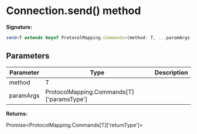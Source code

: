 # Connection.send() method

**Signature:**

```typescript
send<T extends keyof ProtocolMapping.Commands>(method: T, ...paramArgs: ProtocolMapping.Commands[T]['paramsType']): Promise<ProtocolMapping.Commands[T]['returnType']>;
```

## Parameters

| Parameter | Type                                          | Description |
| --------- | --------------------------------------------- | ----------- |
| method    | T                                             |             |
| paramArgs | ProtocolMapping.Commands\[T\]\['paramsType'\] |             |

**Returns:**

Promise&lt;ProtocolMapping.Commands\[T\]\['returnType'\]&gt;
